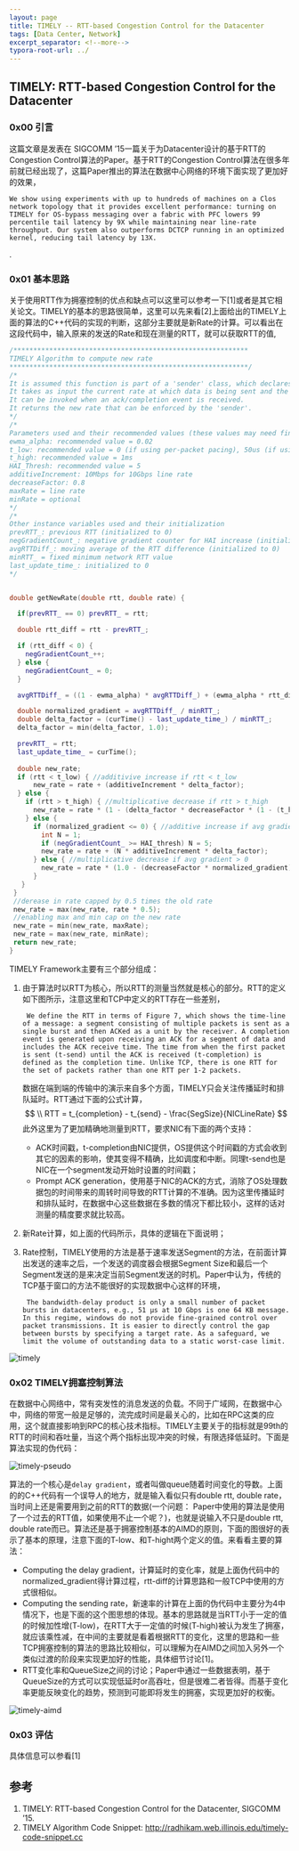 ```yaml
---
layout: page
title: TIMELY -- RTT-based Congestion Control for the Datacenter
tags: [Data Center, Network]
excerpt_separator: <!--more-->
typora-root-url: ../
---
```




## TIMELY: RTT-based Congestion Control for the Datacenter



### 0x00 引言

  这篇文章是发表在 SIGCOMM ’15一篇关于为Datacenter设计的基于RTT的Congestion Control算法的Paper。基于RTT的Congestion Control算法在很多年前就已经出现了，这篇Paper推出的算法在数据中心网络的环境下面实现了更加好的效果，

```
We show using experiments with up to hundreds of machines on a Clos network topology that it provides excellent performance: turning on TIMELY for OS-bypass messaging over a fabric with PFC lowers 99 percentile tail latency by 9X while maintaining near line-rate throughput. Our system also outperforms DCTCP running in an optimized kernel, reducing tail latency by 13X. 
```

.

### 0x01 基本思路

  关于使用RTT作为拥塞控制的优点和缺点可以这里可以参考一下[1]或者是其它相关论文。TIMELY的基本的思路很简单，这里可以先来看[2]上面给出的TIMELY上面的算法的C++代码的实现的判断，这部分主要就是新Rate的计算。可以看出在这段代码中，输入原来的发送的Rate和现在测量的RTT，就可以获取RTT的值,

```C++
/***********************************************************
TIMELY Algorithm to compute new rate
************************************************************/
/* 
It is assumed this function is part of a 'sender' class, which declares the required instance variables and paramaters as detailed below.
It takes as input the current rate at which data is being sent and the current rtt.
It can be invoked when an ack/completion event is received.
It returns the new rate that can be enforced by the 'sender'.
*/
/* 
Parameters used and their recommended values (these values may need finetuning based on experimental scenario) 
ewma_alpha: recommended value = 0.02
t_low: recommended value = 0 (if using per-packet pacing), 50us (if using per 64KB message pacing)
t_high: recommended value = 1ms
HAI_Thresh: recommended value = 5
additiveIncrement: 10Mbps for 10Gbps line rate
decreaseFactor: 0.8
maxRate = line rate
minRate = optional 
*/
/* 
Other instance variables used and their initialization
prevRTT_: previous RTT (initialized to 0)
negGradientCount_: negative gradient counter for HAI increase (initialized to 0)
avgRTTDiff_: moving average of the RTT difference (initialized to 0)
minRTT_ = fixed minimum network RTT value
last_update_time_: initialized to 0
*/


double getNewRate(double rtt, double rate) {

  if(prevRTT_ == 0) prevRTT_ = rtt;

  double rtt_diff = rtt - prevRTT_;

  if (rtt_diff < 0) {
    negGradientCount_++;
  } else {
    negGradientCount_ = 0;
  }

  avgRTTDiff_ = ((1 - ewma_alpha) * avgRTTDiff_) + (ewma_alpha * rtt_diff);

  double normalized_gradient = avgRTTDiff_ / minRTT_;
  double delta_factor = (curTime() - last_update_time_) / minRTT_;
  delta_factor = min(delta_factor, 1.0);

  prevRTT_ = rtt;
  last_update_time_ = curTime();
 
  double new_rate;
  if (rtt < t_low) { //additivive increase if rtt < t_low
      new_rate = rate + (additiveIncrement * delta_factor);
  } else {
    if (rtt > t_high) { //multiplicative decrease if rtt > t_high
      new_rate = rate * (1 - (delta_factor * decreaseFactor * (1 - (t_high / rtt))));
    } else {
      if (normalized_gradient <= 0) { //additive increase if avg gradient <= 0 
        int N = 1;
        if (negGradientCount_ >= HAI_thresh) N = 5;
        new_rate = rate + (N * additiveIncrement * delta_factor);
      } else { //multiplicative decrease if avg gradient > 0
        new_rate = rate * (1.0 - (decreaseFactor * normalized_gradient));
      }
   }
 }
 //derease in rate capped by 0.5 times the old rate
 new_rate = max(new_rate, rate * 0.5);
 //enabling max and min cap on the new rate
 new_rate = min(new_rate, maxRate);
 new_rate = max(new_rate, minRate);
 return new_rate;
}
```

TIMELY Framework主要有三个部分组成：

1. 由于算法时以RTT为核心，所以RTT的测量当然就是核心的部分。RTT的定义如下图所示，注意这里和TCP中定义的RTT存在一些差别，

   ```
    We define the RTT in terms of Figure 7, which shows the time-line of a message: a segment consisting of multiple packets is sent as a single burst and then ACKed as a unit by the receiver. A completion event is generated upon receiving an ACK for a segment of data and includes the ACK receive time. The time from when the first packet is sent (t-send) until the ACK is received (t-completion) is defined as the completion time. Unlike TCP, there is one RTT for the set of packets rather than one RTT per 1-2 packets.
   ```

   数据在端到端的传输中的演示来自多个方面，TIMELY只会关注传播延时和排队延时。RTT通过下面的公式计算，
   $$
   \\ RTT = t_{completion} - t_{send} - \frac{SegSize}{NICLineRate}
   $$
   此外这里为了更加精确地测量到RTT，要求NIC有下面的两个支持：

   * ACK时间戳，t-completion由NIC提供，OS提供这个时间戳的方式会收到其它的因素的影响，使其变得不精确，比如调度和中断。同理t-send也是NIC在一个segment发动开始时设置的时间戳；
   * Prompt ACK generation，使用基于NIC的ACK的方式，消除了OS处理数据包的时间带来的周转时间导致的RTT计算的不准确。因为这里传播延时和排队延时，在数据中心这些数据在多数的情况下都比较小，这样的话对测量的精度要求就比较高。

2. 新Rate计算，如上面的代码所示，具体的逻辑在下面说明；

3. Rate控制，TIMELY使用的方法是基于速率发送Segment的方法，在前面计算出发送的速率之后，一个发送的调度器会根据Segment Size和最后一个Segment发送的是来决定当前Segment发送的时机。Paper中认为，传统的TCP基于窗口的方法不能很好的实现数据中心这样的环境，

   ```
    The bandwidth-delay product is only a small number of packet bursts in datacenters, e.g., 51 μs at 10 Gbps is one 64 KB message. In this regime, windows do not provide fine-grained control over packet transmissions. It is easier to directly control the gap between bursts by specifying a target rate. As a safeguard, we limit the volume of outstanding data to a static worst-case limit.
   ```


![timely](/assets/images/timely.png)



### 0x02 TIMELY拥塞控制算法

  在数据中心网络中，常有突发性的消息发送的负载。不同于广域网，在数据中心中，网络的带宽一般是足够的，流完成时间是最关心的，比如在RPC这类的应用，这个就直接影响到RPC的核心技术指标。TIMELY主要关于的指标就是99th的RTT的时间和吞吐量，当这个两个指标出现冲突的时候，有限选择低延时。下面是算法实现的伪代码：

![timely-pseudo](/assets/img/timely-pseudo.png)

算法的一个核心是`delay gradient`，或者叫做queue随着时间变化的导数。上面的的C++代码有一个误导人的地方，就是输入看似只有double rtt, double rate，当时间上还是需要用到之前的RTT的数据(一个问题： Paper中使用的算法是使用了一个过去的RTT值，如果使用不止一个呢？)，也就是说输入不只是double rtt, double rate而已。算法还是基于拥塞控制基本的AIMD的原则，下面的图很好的表示了基本的原理，注意下面的T-low、和T-hight两个定义的值。来看看主要的算法：

* Computing the delay gradient，计算延时的变化率，就是上面伪代码中的normalized_gradient得计算过程，rtt-diff的计算思路和一般TCP中使用的方式很相似。
* Computing the sending rate，新速率的计算在上面的伪代码中主要分为4中情况下，也是下面的这个图思想的体现。基本的思路就是当RTT小于一定的值的时候加性增(T-low)，在RTT大于一定值的时候(T-high)被认为发生了拥塞，就应该乘性减，在中间的主要就是看着根据RTT的变化，这里的思路和一些TCP拥塞控制的算法的思路比较相似，可以理解为在AIMD之间加入另外一个类似过渡的阶段来实现更加好的性能，具体细节讨论[1]。
* RTT变化率和QueueSize之间的讨论；Paper中通过一些数据表明，基于QueueSize的方式可以实现低延时or高吞吐，但是很难二者皆得。而基于变化率更能反映变化的趋势，预测到可能即将发生的拥塞，实现更加好的权衡。

![timely-aimd](/assets/img/timely-aimd.png)



### 0x03 评估

  具体信息可以参看[1]



## 参考

1. TIMELY: RTT-based Congestion Control for the Datacenter, SIGCOMM ’15.
2. TIMELY Algorithm Code Snippet: http://radhikam.web.illinois.edu/timely-code-snippet.cc